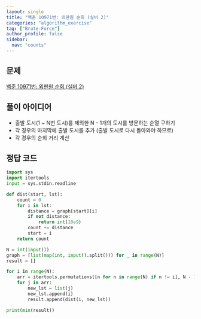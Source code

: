 ```yaml
---
layout: single
title: "백준 10971번: 외판원 순회 (실버 2)"
categories: "algorithm_exercise"
tag: ["Brute-Force"]
author_profile: false
sidebar:
  nav: "counts"
---
```


## 문제

[백준 10971번: 외판원 순회 (실버 2)](https://www.acmicpc.net/problem/10971)

## 풀이 아이디어

- 출발 도시(1 ~ N번 도시)를 제외한 N - 1개의 도시를 방문하는 순열 구하기
- 각 경우의 마지막에 출발 도시를 추가 (출발 도시로 다시 돌아와야 하므로)
- 각 경우의 순회 거리 계산

## 정답 코드

```python
import sys
import itertools
input = sys.stdin.readline

def dist(start, lst):
    count = 0
    for i in lst:
        distance = graph[start][i]
        if not distance:
            return int(10e9)
        count += distance
        start = i
    return count

N = int(input())
graph = [list(map(int, input().split())) for _ in range(N)]
result = []

for i in range(N):
    arr = itertools.permutations([n for n in range(N) if n != i], N - 1)
    for j in arr:
        new_lst = list(j)
        new_lst.append(i)
        result.append(dist(i, new_lst))

print(min(result))
```
